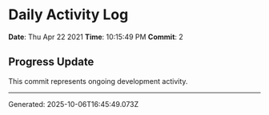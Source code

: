 # Daily Activity Log

**Date**: Thu Apr 22 2021
**Time**: 10:15:49 PM
**Commit**: 2

## Progress Update

This commit represents ongoing development activity.

---
Generated: 2025-10-06T16:45:49.073Z

